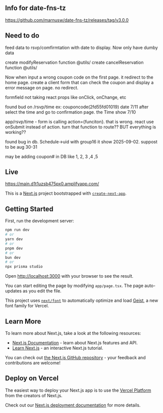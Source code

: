 ## Info for date-fns-tz

https://github.com/marnusw/date-fns-tz/releases/tag/v3.0.0

## Need to do

feed data to rsvp/comfirmtation with date to display. Now only have dumby data

create modifyReservation function @utils/
create cancelReservation function @utils/

Now when input a wrong coupon code on the first page. it redirect to the home page. create a client form that can check the coupon and display a error message on page. no redirect.

formfield not taking react props like onClick, onChange, etc

found bud on /rsvp/time ex: couponcode(2fd55fd01019) date 7/11 after select the time and go to confirmation page. the Time show 7/10

app/rsvp/time - form is calling action={funciton}. that is wrong. react use onSubmit instead of action. turn that function to route?? BUT everything is working??

found bug in db. Schedule->uid with group16 it show 2025-09-02. suppost to be aug 30-31

may be adding coupon# in DB like 1, 2, 3 ,4 ,5

## Live

https://main.d1t1uzsb475px0.amplifyapp.com/

This is a [Next.js](https://nextjs.org) project bootstrapped with [`create-next-app`](https://nextjs.org/docs/app/api-reference/cli/create-next-app).

## Getting Started

First, run the development server:

```bash
npm run dev
# or
yarn dev
# or
pnpm dev
# or
bun dev
# or
npx prisma studio
```

Open [http://localhost:3000](http://localhost:3000) with your browser to see the result.

You can start editing the page by modifying `app/page.tsx`. The page auto-updates as you edit the file.

This project uses [`next/font`](https://nextjs.org/docs/app/building-your-application/optimizing/fonts) to automatically optimize and load [Geist](https://vercel.com/font), a new font family for Vercel.

## Learn More

To learn more about Next.js, take a look at the following resources:

- [Next.js Documentation](https://nextjs.org/docs) - learn about Next.js features and API.
- [Learn Next.js](https://nextjs.org/learn) - an interactive Next.js tutorial.

You can check out [the Next.js GitHub repository](https://github.com/vercel/next.js) - your feedback and contributions are welcome!

## Deploy on Vercel

The easiest way to deploy your Next.js app is to use the [Vercel Platform](https://vercel.com/new?utm_medium=default-template&filter=next.js&utm_source=create-next-app&utm_campaign=create-next-app-readme) from the creators of Next.js.

Check out our [Next.js deployment documentation](https://nextjs.org/docs/app/building-your-application/deploying) for more details.
